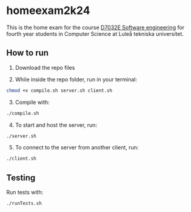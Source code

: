 # homeexam2k24

This is the home exam for the course [D7032E Software engineering](https://www.ltu.se/utbildning/kurs/d70/d7032e-programvaruteknik) for fourth year students in Computer Science at Luleå tekniska universitet.

## How to run

1. Download the repo files

2. While inside the repo folder, run in your terminal:
```bash
chmod +x compile.sh server.sh client.sh
```

3. Compile with:
```bash
./compile.sh
``` 

4. To start and host the server, run:
```bash
./server.sh
```

5. To connect to the server from another client, run:
```bash
./client.sh
```

## Testing

Run tests with:
```bash
./runTests.sh
```
